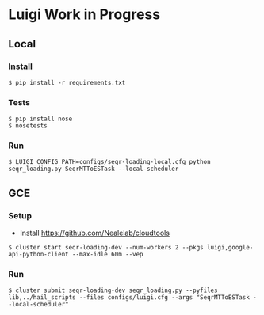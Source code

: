
# Luigi Work in Progress

## Local
### Install
```
$ pip install -r requirements.txt
```

### Tests
```
$ pip install nose
$ nosetests
```

### Run
```
$ LUIGI_CONFIG_PATH=configs/seqr-loading-local.cfg python seqr_loading.py SeqrMTToESTask --local-scheduler
```

## GCE
### Setup
- Install https://github.com/Nealelab/cloudtools
```
$ cluster start seqr-loading-dev --num-workers 2 --pkgs luigi,google-api-python-client --max-idle 60m --vep
```

### Run
```
$ cluster submit seqr-loading-dev seqr_loading.py --pyfiles lib,../hail_scripts --files configs/luigi.cfg --args "SeqrMTToESTask --local-scheduler"
```
